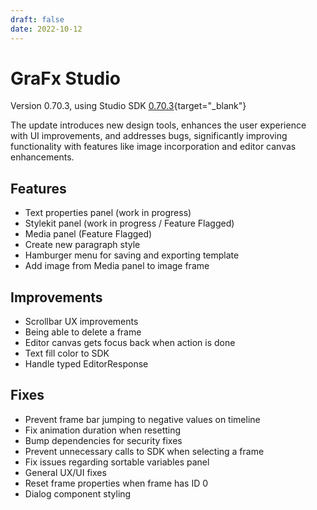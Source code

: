 ```yaml
---
draft: false
date: 2022-10-12
---
```


# GraFx Studio

Version 0.70.3, using Studio SDK [0.70.3](https://github.com/chili-publish/studio-sdk/releases){target="_blank"}

The update introduces new design tools, enhances the user experience with UI improvements, and addresses bugs, significantly improving functionality with features like image incorporation and editor canvas enhancements.

<!-- more -->

## Features

- Text properties panel (work in progress)
- Stylekit panel (work in progress / Feature Flagged)
- Media panel (Feature Flagged)
- Create new paragraph style
- Hamburger menu for saving and exporting template
- Add image from Media panel to image frame

## Improvements

- Scrollbar UX improvements
- Being able to delete a frame
- Editor canvas gets focus back when action is done
- Text fill color to SDK
- Handle typed EditorResponse

## Fixes

- Prevent frame bar jumping to negative values on timeline
- Fix animation duration when resetting
- Bump dependencies for security fixes
- Prevent unnecessary calls to SDK when selecting a frame
- Fix issues regarding sortable variables panel
- General UX/UI fixes
- Reset frame properties when frame has ID 0
- Dialog component styling

